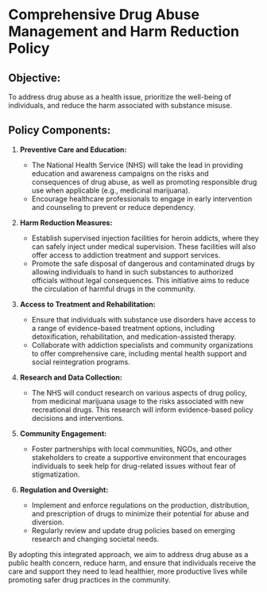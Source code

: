 # Comprehensive Drug Abuse Management and Harm Reduction Policy

## Objective:
To address drug abuse as a health issue, prioritize the well-being of individuals, and reduce the harm associated with substance misuse.

## Policy Components:

1. **Preventive Care and Education:**
   - The National Health Service (NHS) will take the lead in providing education and awareness campaigns on the risks and consequences of drug abuse, as well as promoting responsible drug use when applicable (e.g., medicinal marijuana).
   - Encourage healthcare professionals to engage in early intervention and counseling to prevent or reduce dependency.

2. **Harm Reduction Measures:**
   - Establish supervised injection facilities for heroin addicts, where they can safely inject under medical supervision. These facilities will also offer access to addiction treatment and support services.
   - Promote the safe disposal of dangerous and contaminated drugs by allowing individuals to hand in such substances to authorized officials without legal consequences. This initiative aims to reduce the circulation of harmful drugs in the community.

3. **Access to Treatment and Rehabilitation:**
   - Ensure that individuals with substance use disorders have access to a range of evidence-based treatment options, including detoxification, rehabilitation, and medication-assisted therapy.
   - Collaborate with addiction specialists and community organizations to offer comprehensive care, including mental health support and social reintegration programs.

4. **Research and Data Collection:**
   - The NHS will conduct research on various aspects of drug policy, from medicinal marijuana usage to the risks associated with new recreational drugs. This research will inform evidence-based policy decisions and interventions.

5. **Community Engagement:**
   - Foster partnerships with local communities, NGOs, and other stakeholders to create a supportive environment that encourages individuals to seek help for drug-related issues without fear of stigmatization.

6. **Regulation and Oversight:**
   - Implement and enforce regulations on the production, distribution, and prescription of drugs to minimize their potential for abuse and diversion.
   - Regularly review and update drug policies based on emerging research and changing societal needs.

By adopting this integrated approach, we aim to address drug abuse as a public health concern, reduce harm, and ensure that individuals receive the care and support they need to lead healthier, more productive lives while promoting safer drug practices in the community.
